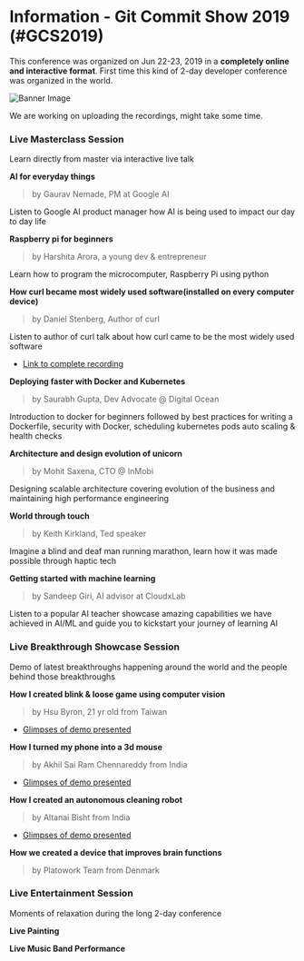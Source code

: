 # Information - Git Commit Show 2019 (#GCS2019)

This conference was organized on Jun 22-23, 2019 in a **completely online and interactive format**. 
First time this kind of 2-day developer conference was organized in the world. 

![Banner Image](/linkedin_banner.jpg)

We are working on uploading the recordings, might take some time.

### Live Masterclass Session

Learn directly from master via interactive live talk


**AI for everyday things**

> by Gaurav Nemade, PM at Google AI	

Listen to Google AI product manager how AI is being used to impact our day to day life


**Raspberry pi for beginners**

> by Harshita Arora, a young dev & entrepreneur

Learn how to program the microcomputer, Raspberry Pi using python


**How curl became most widely used software(installed on every computer device)**

> by Daniel Stenberg, Author of curl	

Listen to author of curl talk about how curl came to be the most widely used software

* [Link to complete recording](https://youtu.be/oYP7W1gXzsI)


**Deploying faster with Docker and Kubernetes**

> by Saurabh Gupta, Dev Advocate @ Digital Ocean

Introduction to docker for beginners followed by best practices for writing a Dockerfile, security with Docker, scheduling kubernetes pods auto scaling & health checks


**Architecture and design evolution of unicorn**

> by Mohit Saxena, CTO @ InMobi	

Designing scalable architecture covering evolution of the business and maintaining high performance engineering


**World through touch**

> by Keith Kirkland, Ted speaker

Imagine a blind and deaf man running marathon, learn how it was made possible through haptic tech


**Getting started with machine learning**

> by Sandeep Giri, AI advisor at CloudxLab

Listen to a popular AI teacher showcase amazing capabilities we have achieved in AI/ML and guide you to kickstart your journey of learning AI



### Live Breakthrough Showcase Session

Demo of latest breakthroughs happening around the world and the people behind those breakthroughs


**How I created blink & loose game using computer vision**

> by Hsu Byron, 21 yr old from Taiwan

* [Glimpses of demo presented](https://youtu.be/qOZAXwyPdHo?t=84)


**How I turned my phone into a 3d mouse**

> by Akhil Sai Ram Chennareddy from India

* [Glimpses of demo presented](https://youtu.be/rtP8RmoAaCw)


**How I created an autonomous cleaning robot**

> by Altanai Bisht from India

* [Glimpses of demo presented](https://youtu.be/WJ9RQDVq8tY)


**How we created a device that improves brain functions**

> by Platowork Team from Denmark



### Live Entertainment Session

Moments of relaxation during the long 2-day conference

**Live Painting**

**Live Music Band Performance**

